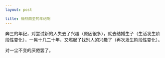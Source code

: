 ```yaml
---
layout: post

title: 悄然而至的年纪啊
---
```


奔三的年纪，对尝试新的人失去了兴趣（原因很多），就去结婚生子（生活发生阶段性变化），一晃十几二十年，又燃起了找别人的兴趣了（再次发生阶段性变化）。

对一尘不变的厌倦罢了。
